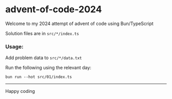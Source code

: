 # advent-of-code-2024

Welcome to my 2024 attempt of advent of code using Bun/TypeScript

Solution files are in `src/*/index.ts`

### Usage:

Add problem data to `src/*/data.txt`

Run the following using the relevant day:

```
bun run --hot src/01/index.ts
```

---

Happy coding
